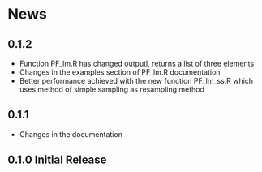 # News
## 0.1.2
* Function PF_lm.R has changed outputl, returns a list of three elements
* Changes in the examples section of PF_lm.R documentation
* Better performance achieved with the new function PF_lm_ss.R which uses method of simple sampling as resampling method 

## 0.1.1
* Changes in the documentation

## 0.1.0 Initial Release
